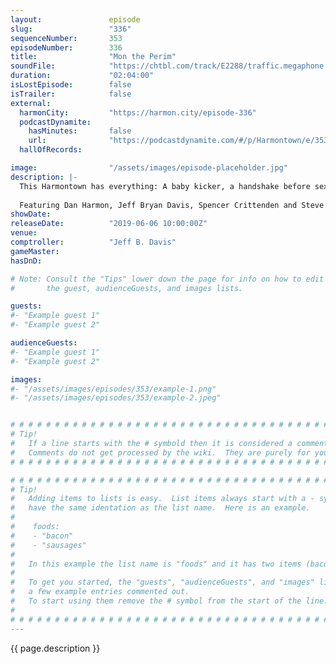 ```yaml
---
layout:               episode
slug:                 "336"
sequenceNumber:       353
episodeNumber:        336
title:                "Mon the Perim"
soundFile:            "https://chtbl.com/track/E2288/traffic.megaphone.fm/STA7247245993.mp3?updated=1596677055"
duration:             "02:04:00"
isLostEpisode:        false
isTrailer:            false
external:
  harmonCity:         "https://harmon.city/episode-336"
  podcastDynamite:
    hasMinutes:       false
    url:              "https://podcastdynamite.com/#/p/Harmontown/e/353/336"
  hallOfRecords:      

image:                "/assets/images/episode-placeholder.jpg"
description: |-
  This Harmontown has everything: A baby kicker, a handshake before sex, Squeezy Steve Levy, and one hundred pounds of beef jerky.
  
  Featuring Dan Harmon, Jeff Bryan Davis, Spencer Crittenden and Steve Levy.
showDate:             
releaseDate:          "2019-06-06 10:00:00Z"
venue:                
comptroller:          "Jeff B. Davis"
gameMaster:           
hasDnD:               

# Note: Consult the "Tips" lower down the page for info on how to edit
#       the guest, audienceGuests, and images lists.

guests:
#- "Example guest 1"
#- "Example guest 2"

audienceGuests:
#- "Example guest 1"
#- "Example guest 2"

images:
#- "/assets/images/episodes/353/example-1.png"
#- "/assets/images/episodes/353/example-2.jpeg"


# # # # # # # # # # # # # # # # # # # # # # # # # # # # # # # # # # # # # # # # # # # # #
# Tip!
#   If a line starts with the # symbold then it is considered a comment.
#   Comments do not get processed by the wiki.  They are purely for your information.
# # # # # # # # # # # # # # # # # # # # # # # # # # # # # # # # # # # # # # # # # # # # #

# # # # # # # # # # # # # # # # # # # # # # # # # # # # # # # # # # # # # # # # # # # # #
# Tip!
#   Adding items to lists is easy.  List items always start with a - symbol and have
#   have the same identation as the list name.  Here is an example.
#
#    foods:
#    - "bacon"
#    - "sausages"
#
#   In this example the list name is "foods" and it has two items (bacon, and sausages).
#
#   To get you started, the "guests", "audienceGuests", and "images" lists below have
#   a few example entries commented out.
#   To start using them remove the # symbol from the start of the line.
#
# # # # # # # # # # # # # # # # # # # # # # # # # # # # # # # # # # # # # # # # # # # # #
---
```


<!-- The episode description will be rendered here -->
{{ page.description }}

<!-- Add your content BELOW here -->
<!-- vvvvvvvvvvvvvvvvvvvvvvvvvvv -->




<!-- ^^^^^^^^^^^^^^^^^^^^^^^^^^^ -->
<!-- Add your content ABOVE here -->

<!-- The episode gallery will be rendered here -->